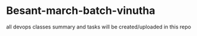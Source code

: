 # Besant-march-batch-vinutha
all devops classes summary and tasks will be created/uploaded in this repo
